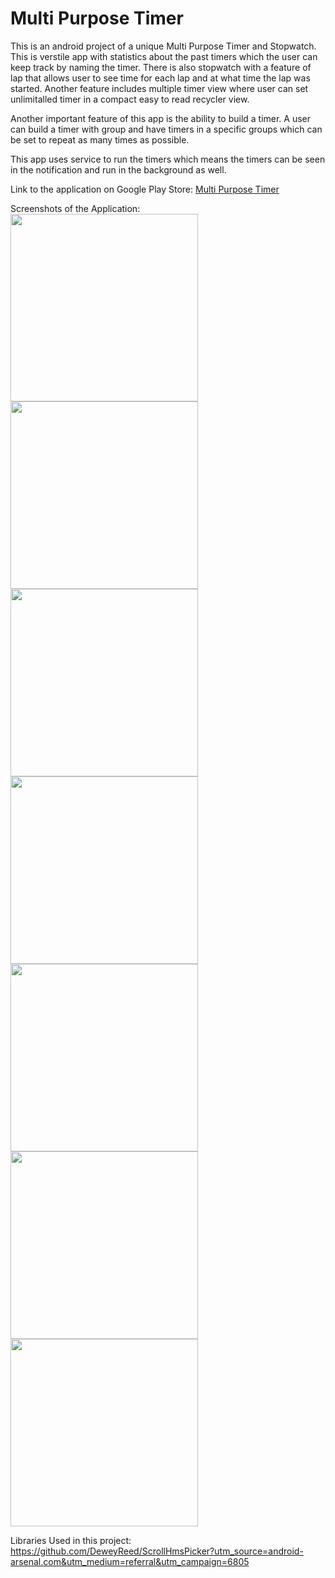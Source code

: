 # Multi Purpose Timer
This is an android project of a unique Multi Purpose Timer and Stopwatch.
This is verstile app with statistics about the past timers which the user can keep track by naming the timer. There is also stopwatch with a feature of lap that allows user to see time for each lap and at what time the lap was started. Another feature includes multiple timer view where user can set unlimitalled timer in a compact easy to read recycler view. 

Another important feature of this app is the ability to build a timer. A user can build a timer with group and have timers in a specific groups which can be set to repeat as many times as possible. 

This app uses service to run the timers which means the timers can be seen in the notification and run in the background as well.

Link to the application on Google Play Store: <a href="https://play.google.com/store/apps/details?id=com.armcomptech.akash.simpletimer4">Multi Purpose Timer</a>

Screenshots of the Application:
<br>
<img src="https://github.com/akashmagnadia/Heartbeat-Timer/blob/master/Screenshots/Screenshot_20201225-180642.png" width="300">
<img src="https://github.com/akashmagnadia/Heartbeat-Timer/blob/master/Screenshots/Screenshot_20201225-180807.png" width="300">
<img src="https://github.com/akashmagnadia/Heartbeat-Timer/blob/master/Screenshots/Screenshot_20201225-180908.png" width="300">
<img src="https://github.com/akashmagnadia/Heartbeat-Timer/blob/master/Screenshots/Screenshot_20201225-180914.png" width="300">
<img src="https://github.com/akashmagnadia/Heartbeat-Timer/blob/master/Screenshots/Screenshot_20201225-181025.png" width="300">
<img src="https://github.com/akashmagnadia/Heartbeat-Timer/blob/master/Screenshots/Screenshot_20201225-181206.png" width="300">
<img src="https://github.com/akashmagnadia/Heartbeat-Timer/blob/master/Screenshots/Screenshot_20201225-181243.png" width="300">

Libraries Used in this project:
https://github.com/DeweyReed/ScrollHmsPicker?utm_source=android-arsenal.com&utm_medium=referral&utm_campaign=6805
